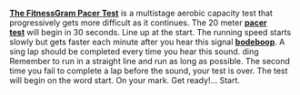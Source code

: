 [**The FitnessGram Pacer
Test**](https://www.urbandictionary.com/define.php?term=The%20FitnessGram%20Pacer%20Test) is
a multistage aerobic capacity test that progressively gets more
difficult as it continues. The 20 meter [**pacer
test**](https://www.urbandictionary.com/define.php?term=pacer%20test) will
begin in 30 seconds. Line up at the start. The running speed starts
slowly but gets faster each minute after you hear this
signal [**bodeboop**](https://www.urbandictionary.com/define.php?term=bodeboop).
A sing lap should be completed every time you hear this sound. ding
Remember to run in a straight line and run as long as possible. The
second time you fail to complete a lap before the sound, your test is
over. The test will begin on the word start. On your mark. Get ready\!…
Start.
